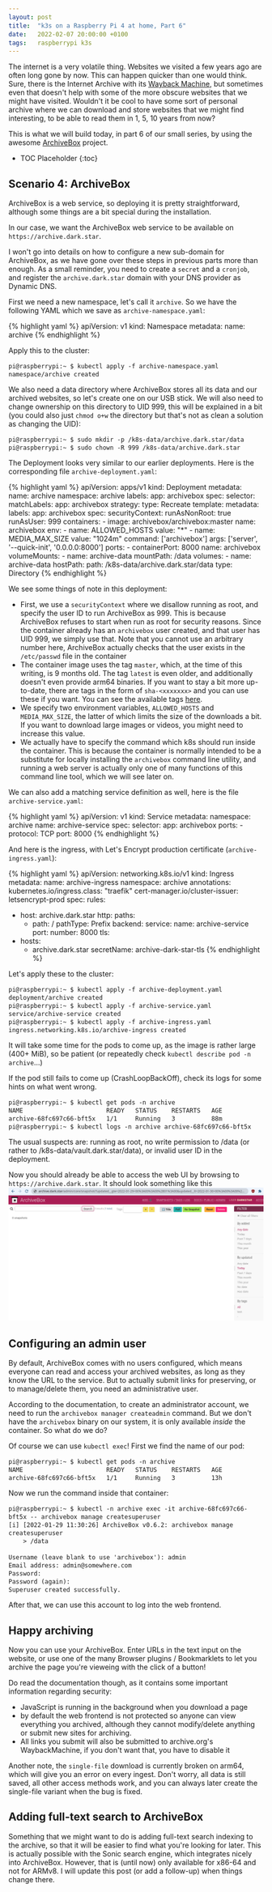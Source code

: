```yaml
---
layout: post
title:  "k3s on a Raspberry Pi 4 at home, Part 6"
date:   2022-02-07 20:00:00 +0100
tags:   raspberrypi k3s
---
```


The internet is a very volatile thing. Websites we visited a few years ago are often long gone by now. This can happen quicker than one would think. Sure, there is the Internet Archive with its [Wayback Machine][wayback], but sometimes even that doesn't help with some of the more obscure websites that we might have visited. Wouldn't it be cool to have some sort of personal archive where we can download and store websites that we might find interesting, to be able to read them in 1, 5, 10 years from now?

This is what we will build today, in part 6 of our small series, by using the awesome [ArchiveBox][archivebox] project.

* TOC Placeholder
{:toc}

## Scenario 4: ArchiveBox

ArchiveBox is a web service, so deploying it is pretty straightforward, although some things are a bit special during the installation.

In our case, we want the ArchiveBox web service to be available on `https://archive.dark.star`.

I won't go into details on how to configure a new sub-domain for ArchiveBox, as we have gone over these steps in previous parts more than enough. As a small reminder, you need to create a `secret` and a `cronjob`, and register the `archive.dark.star` domain with your DNS provider as Dynamic DNS.

First we need a new namespace, let's call it `archive`. So we have the following YAML which we save as `archive-namespace.yaml`:

{% highlight yaml %}
apiVersion: v1
kind: Namespace
metadata:
  name: archive
{% endhighlight %}

Apply this to the cluster:

    pi@raspberrypi:~ $ kubectl apply -f archive-namespace.yaml
    namespace/archive created

We also need a data directory where ArchiveBox stores all its data and our archived websites, so let's create one on our USB stick. We will also need to change ownership on this directory to UID 999, this will be explained in a bit (you could also just `chmod o+w` the directory but that's not as clean a solution as changing the UID):

    pi@raspberrypi:~ $ sudo mkdir -p /k8s-data/archive.dark.star/data
    pi@raspberrypi:~ $ sudo chown -R 999 /k8s-data/archive.dark.star

The Deployment looks very similar to our earlier deployments. Here is the corresponding file `archive-deployment.yaml`:

{% highlight yaml %}
apiVersion: apps/v1
kind: Deployment
metadata:
  name: archive
  namespace: archive
  labels:
    app: archivebox
spec:
  selector:
    matchLabels:
      app: archivebox
  strategy:
    type: Recreate
  template:
    metadata:
      labels:
        app: archivebox
    spec:
      securityContext:
        runAsNonRoot: true
        runAsUser: 999
      containers:
      - image: archivebox/archivebox:master
        name: archivebox
        env:
        - name: ALLOWED_HOSTS
          value: "*"
        - name: MEDIA_MAX_SIZE
          value: "1024m"
        command: ['archivebox']
        args: ['server', '--quick-init', '0.0.0.0:8000']
        ports:
        - containerPort: 8000
          name: archivebox
        volumeMounts:
        - name: archive-data
          mountPath: /data
      volumes:
      - name: archive-data
        hostPath:
          path: /k8s-data/archive.dark.star/data
          type: Directory
{% endhighlight %}

We see some things of note in this deployment:
* First, we use a `securityContext` where we disallow running as root, and specify the user ID to run ArchiveBox as 999. This is because ArchiveBox refuses to start when run as root for security reasons. Since the container already has an `archivebox` user created, and that user has UID 999, we simply use that. Note that you cannot use an arbitrary number here, ArchiveBox actually checks that the user exists in the `/etc/passwd` file in the container
* The container image uses the tag `master`, which, at the time of this writing, is 9 months old. The tag `latest` is even older, and additionally doesn't even provide arm64 binaries. If you want to stay a bit more up-to-date, there are tags in the form of `sha-<xxxxxxx>` and you can use these if you want. You can see the available tags [here][archivebox-dockerhub].
* We specify two environment variables, `ALLOWED_HOSTS` and `MEDIA_MAX_SIZE`, the latter of which limits the size of the downloads a bit. If you want to download large images or videos, you might need to increase this value.
* We actually have to specify the command which k8s should run inside the container. This is because the container is normally intended to be a substitute for locally installing the `archivebox` command line utility, and running a web server is actually only one of many functions of this command line tool, which we will see later on.

We can also add a matching service definition as well, here is the file `archive-service.yaml`:

{% highlight yaml %}
apiVersion: v1
kind: Service
metadata:
  namespace: archive
  name: archive-service
spec:
  selector:
    app: archivebox
  ports:
    - protocol: TCP
      port: 8000
{% endhighlight %}

And here is the ingress, with Let's Encrypt production certificate (`archive-ingress.yaml`):

{% highlight yaml %}
apiVersion: networking.k8s.io/v1
kind: Ingress
metadata:
  name: archive-ingress
  namespace: archive
  annotations:
    kubernetes.io/ingress.class: "traefik"
    cert-manager.io/cluster-issuer: letsencrypt-prod
spec:
  rules:
  - host: archive.dark.star
    http:
      paths:
      - path: /
        pathType: Prefix
        backend:
          service:
            name: archive-service
            port:
              number: 8000
  tls:
  - hosts:
    - archive.dark.star
    secretName: archive-dark-star-tls
{% endhighlight %}

Let's apply these to the cluster:

    pi@raspberrypi:~ $ kubectl apply -f archive-deployment.yaml
    deployment/archive created
    pi@raspberrypi:~ $ kubectl apply -f archive-service.yaml
    service/archive-service created
    pi@raspberrypi:~ $ kubectl apply -f archive-ingress.yaml
    ingress.networking.k8s.io/archive-ingress created

It will take some time for the pods to come up, as the image is rather large (400+ MiB), so be patient (or repeatedly check `kubectl describe pod -n archive`...)

If the pod still fails to come up (CrashLoopBackOff), check its logs for some hints on what went wrong.

    pi@raspberrypi:~ $ kubectl get pods -n archive
    NAME                       READY   STATUS    RESTARTS   AGE
    archive-68fc697c66-bft5x   1/1     Running   3          88m
    pi@raspberrypi:~ $ kubectl logs -n archive archive-68fc697c66-bft5x

The usual suspects are: running as root, no write permission to /data (or rather to /k8s-data/vault.dark.star/data), or invalid user ID in the deployment.

Now you should already be able to access the web UI by browsing to `https://archive.dark.star`. It should look something like this
![ArchiveBox UI](/assets/images/k3s_06_archivebox.png)

## Configuring an admin user

By default, ArchiveBox comes with no users configured, which means everyone can read and access your archived websites, as long as they know the URL to the service. But to actually submit links for preserving, or to manage/delete them, you need an administrative user.

According to the documentation, to create an administrator account, we need to run the `archivebox manager createadmin` command. But we don't have the `archivebox` binary on our system, it is only available *inside* the container. So what do we do?

Of course we can use `kubectl exec`! First we find the name of our pod:

    pi@raspberrypi:~ $ kubectl get pods -n archive
    NAME                       READY   STATUS    RESTARTS   AGE
    archive-68fc697c66-bft5x   1/1     Running   3          13h

Now we run the command inside that container:

    pi@raspberrypi:~ $ kubectl -n archive exec -it archive-68fc697c66-bft5x -- archivebox manage createsuperuser
    [i] [2022-01-29 11:30:26] ArchiveBox v0.6.2: archivebox manage createsuperuser
        > /data
    
    Username (leave blank to use 'archivebox'): admin
    Email address: admin@somewhere.com
    Password:
    Password (again):
    Superuser created successfully.

After that, we can use this account to log into the web frontend.

## Happy archiving

Now you can use your ArchiveBox. Enter URLs in the text input on the website, or use one of the many Browser plugins / Bookmarklets to let you archive the page you're vieweing with the click of a button!

Do read the documentation though, as it contains some important information regarding security:
* JavaScript is running in the background when you download a page
* by default the web frontend is not protected so anyone can view everything you archived, although they cannot modify/delete anything or submit new sites for archiving.
* All links you submit will also be submitted to archive.org's WaybackMachine, if you don't want that, you have to disable it

Another note, the `single-file` download is currently broken on arm64, which will give you an error on every ingest. Don't worry, all data is still saved, all other access methods work, and you can always later create the single-file variant when the bug is fixed.

## Adding full-text search to ArchiveBox

Something that we might want to do is adding full-text search indexing to the archive, so that it will be easier to find what you're looking for later. This is actually possible with the Sonic search engine, which integrates nicely into ArchiveBox. However, that is (until now) only available for x86-64 and not for ARMv8. I will update this post (or add a follow-up) when things change there.

[wayback]: https://archive.org/web/
[archivebox]: https://github.com/ArchiveBox/ArchiveBox
[archivebox-dockerhub]: https://hub.docker.com/r/archivebox/archivebox/tags
